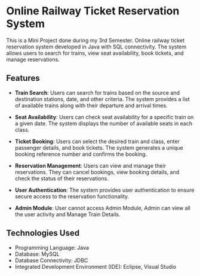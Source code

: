 # Online Railway Ticket Reservation System

This is a Mini Project done during my 3rd Semester.
Online railway ticket reservation system developed in Java with SQL connectivity. The system allows users to search for trains, view seat availability, book tickets, and manage reservations.

## Features

- **Train Search**: Users can search for trains based on the source and destination stations, date, and other criteria. The system provides a list of available trains along with their departure and arrival times.

- **Seat Availability**: Users can check seat availability for a specific train on a given date. The system displays the number of available seats in each class.

- **Ticket Booking**: Users can select the desired train and class, enter passenger details, and book tickets. The system generates a unique booking reference number and confirms the booking.

- **Reservation Management**: Users can view and manage their reservations. They can cancel bookings, view booking details, and check the status of their reservations.

- **User Authentication**: The system provides user authentication to ensure secure access to the reservation functionality.

- **Admin Module**: User cannot access Admin Module, Admin can view all the user activity and Manage Train Details.

## Technologies Used

- Programming Language: Java
- Database: MySQL
- Database Connectivity: JDBC
- Integrated Development Environment (IDE): Eclipse, Visual Studio




